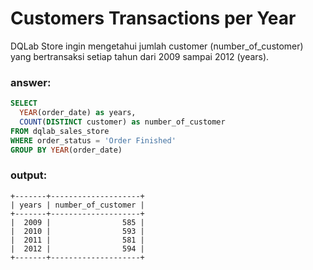 # Customers Transactions per Year

DQLab Store ingin mengetahui jumlah customer (number_of_customer) yang bertransaksi setiap tahun dari 2009 sampai 2012 (years).

### answer:
```sql
SELECT 
  YEAR(order_date) as years, 
  COUNT(DISTINCT customer) as number_of_customer
FROM dqlab_sales_store
WHERE order_status = 'Order Finished'
GROUP BY YEAR(order_date)
```

### output:
```
+-------+--------------------+
| years | number_of_customer |
+-------+--------------------+
|  2009 |                585 |
|  2010 |                593 |
|  2011 |                581 |
|  2012 |                594 |
+-------+--------------------+
```